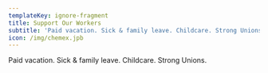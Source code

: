```yaml
---
templateKey: ignore-fragment
title: Support Our Workers
subtitle: 'Paid vacation. Sick & family leave. Childcare. Strong Unions.'
icon: /img/chemex.jpb
---
```


Paid vacation. Sick & family leave. Childcare. Strong Unions.
